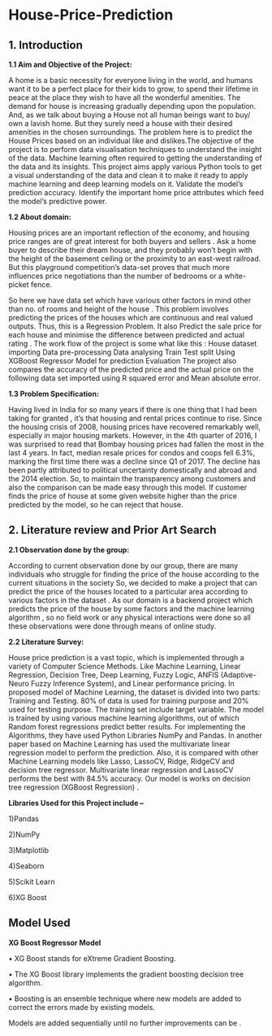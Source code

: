 # House-Price-Prediction

 ## **1. Introduction**
 
**1.1 Aim and Objective of the Project:**

A home is a basic necessity for everyone living in the world, and humans want it to be a perfect place for their kids to grow, to spend their lifetime in peace at the place they wish to have all the wonderful amenities. The demand for house is increasing gradually depending upon the population. And, as we talk about buying a House not all human beings want to buy/ own a lavish home. But they surely need a house with their desired amenities in the chosen surroundings. The problem here is to predict the House Prices based on an individual like and dislikes.The objective of the project is to perform data visualisation techniques to understand the insight of the data. Machine learning often required to getting the understanding of the data and its insights. This project aims apply various Python tools to get a visual understanding of the data and clean it to make it ready to apply machine learning and deep learning models on it. Validate the model’s prediction accuracy. Identify the important home price attributes which feed the model’s predictive power.

**1.2 About domain:**

Housing prices are an important reflection of the economy, and housing price ranges are of great interest for both buyers and sellers . Ask a home buyer to describe their dream house, and they probably won’t begin with the height of the basement ceiling or the proximity to an east-west railroad. But this playground competition’s data-set proves that much more influences price negotiations than the number of bedrooms or a white-picket fence.

So here we have data set which have various other factors in mind other than no. of rooms and height of the house . 
This problem involves predicting the prices of the houses which are continuous and real valued outputs. Thus, this is a Regression Problem.
It also Predict the sale price for each house and minimise the difference between predicted and actual rating . The work flow of the project is some what like this  :
House dataset importing 
Data pre-processing 
Data analysing 
Train Test split 
Using XGBoost Regressor Model for prediction
Evaluation
The project also compares the accuracy of the predicted price and the actual price on the following data set imported using R squared error and Mean absolute error.

**1.3 Problem Specification:**

Having lived in India for so many years if there is one thing that I had been taking for granted , it’s that housing and rental prices continue to rise. Since the housing crisis of  2008, housing prices have recovered remarkably well, especially in major housing markets. However, in the 4th quarter of 2016, I was surprised to read that Bombay housing prices had fallen the most in the last 4 years. In fact, median resale prices for condos and coops fell 6.3%, marking the first time there was a decline since Q1 of 2017. The decline has been partly attributed to political uncertainty domestically and abroad and the 2014 election. So, to maintain the transparency among customers and also the comparison can be made easy through this model. If customer finds the price of house at some given website higher than the price predicted by the model, so he can reject that house.


## **2. Literature review and Prior Art Search**

**2.1 Observation done by the group:**

According to current observation done by our group, there are many individuals who struggle for finding the price of the house according to the current situations in the society   So, we decided to make a project that can predict the price of the houses located to a particular area according to various factors in the dataset . As our domain is a backend project which predicts the price of the house by some factors and the machine learning algorithm , so no field work or any physical interactions were done so all these observations were done through means of online study.  

**2.2 Literature Survey:**

House price prediction is a vast topic, which is implemented through a variety of Computer Science Methods. Like Machine Learning, Linear Regression, Decision Tree, Deep Learning, Fuzzy Logic, ANFIS (Adaptive-Neuro Fuzzy Inference System), and Linear performance pricing.
In proposed model of Machine Learning, the dataset is divided into two parts: Training and Testing. 80% of data is used for training purpose and 20% used for testing purpose. The training set include target variable. The model is trained by using various machine learning algorithms, out of which Random forest regressions predict better results. For implementing the Algorithms, they have used Python Libraries NumPy and Pandas.
In another paper based on Machine Learning has used the multivariate linear regression model to perform the prediction. Also, it is compared with other Machine Learning models like Lasso, LassoCV, Ridge, RidgeCV and decision tree regressor. Multivariate linear regression and LassoCV performs the best with 84.5% accuracy.
Our model is works on decision tree regression (XGBoost Regression) .

**Libraries Used for this Project include –**
 
 1)Pandas
 
 2)NumPy
 
 3)Matplotlib
 
 4)Seaborn
 
 5)Scikit Learn
 
 6)XG Boost
 
 
 
 ## Model Used 
 
  **XG Boost Regressor Model**
  
• XG Boost stands for eXtreme Gradient Boosting.

• The XG Boost library implements the gradient boosting decision tree algorithm.

• Boosting is an ensemble technique where new models are added to correct the errors made by existing models.

Models are added sequentially until no further improvements can be .

